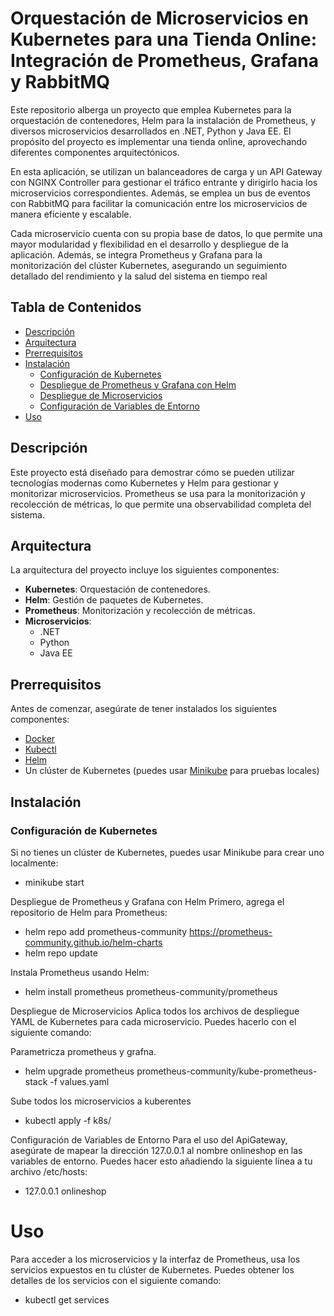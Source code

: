 # Orquestación de Microservicios en Kubernetes para una Tienda Online: Integración de Prometheus, Grafana y RabbitMQ

Este repositorio alberga un proyecto que emplea Kubernetes para la orquestación de contenedores, Helm para la instalación de Prometheus, y diversos microservicios desarrollados en .NET, Python y Java EE. El propósito del proyecto es implementar una tienda online, aprovechando diferentes componentes arquitectónicos.

En esta aplicación, se utilizan un balanceadores de carga y un API Gateway con NGINX Controller para gestionar el tráfico entrante y dirigirlo hacia los microservicios correspondientes. Además, se emplea un bus de eventos con RabbitMQ para facilitar la comunicación entre los microservicios de manera eficiente y escalable.

Cada microservicio cuenta con su propia base de datos, lo que permite una mayor modularidad y flexibilidad en el desarrollo y despliegue de la aplicación. Además, se integra Prometheus y Grafana para la monitorización del clúster Kubernetes, asegurando un seguimiento detallado del rendimiento y la salud del sistema en tiempo real
## Tabla de Contenidos

- [Descripción](#descripción)
- [Arquitectura](#arquitectura)
- [Prerrequisitos](#prerrequisitos)
- [Instalación](#instalación)
  - [Configuración de Kubernetes](#configuración-de-kubernetes)
  - [Despliegue de Prometheus y Grafana con Helm](#despliegue-de-prometheus-y-grafana-con-helm)
  - [Despliegue de Microservicios](#despliegue-de-microservicios)
  - [Configuración de Variables de Entorno](#configuración-de-variables-de-entorno)
- [Uso](#uso)


## Descripción

Este proyecto está diseñado para demostrar cómo se pueden utilizar tecnologías modernas como Kubernetes y Helm para gestionar y monitorizar microservicios. Prometheus se usa para la monitorización y recolección de métricas, lo que permite una observabilidad completa del sistema.

## Arquitectura

La arquitectura del proyecto incluye los siguientes componentes:

- **Kubernetes**: Orquestación de contenedores.
- **Helm**: Gestión de paquetes de Kubernetes.
- **Prometheus**: Monitorización y recolección de métricas.
- **Microservicios**:
  - .NET
  - Python
  - Java EE

## Prerrequisitos

Antes de comenzar, asegúrate de tener instalados los siguientes componentes:

- [Docker](https://www.docker.com/get-started)
- [Kubectl](https://kubernetes.io/docs/tasks/tools/)
- [Helm](https://helm.sh/docs/intro/install/)
- Un clúster de Kubernetes (puedes usar [Minikube](https://minikube.sigs.k8s.io/docs/start/) para pruebas locales)

## Instalación

### Configuración de Kubernetes

Si no tienes un clúster de Kubernetes, puedes usar Minikube para crear uno localmente:

- minikube start

Despliegue de Prometheus y Grafana con Helm
Primero, agrega el repositorio de Helm para Prometheus:

- helm repo add prometheus-community https://prometheus-community.github.io/helm-charts
- helm repo update

Instala Prometheus usando Helm:

- helm install prometheus prometheus-community/prometheus

Despliegue de Microservicios
Aplica todos los archivos de despliegue YAML de Kubernetes para cada microservicio. Puedes hacerlo con el siguiente comando:

Parametricza prometheus y grafna.

- helm upgrade prometheus prometheus-community/kube-prometheus-stack -f values.yaml 

Sube todos los microservicios a kuberentes

- kubectl apply -f k8s/

Configuración de Variables de Entorno
Para el uso del ApiGateway, asegúrate de mapear la dirección 127.0.0.1 al nombre onlineshop en las variables de entorno. Puedes hacer esto añadiendo la siguiente línea a tu archivo /etc/hosts:

- 127.0.0.1 onlineshop

# Uso
Para acceder a los microservicios y la interfaz de Prometheus, usa los servicios expuestos en tu clúster de Kubernetes. Puedes obtener los detalles de los servicios con el siguiente comando:

- kubectl get services
